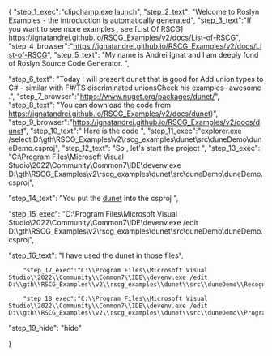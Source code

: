 {
    "step_1_exec":"clipchamp.exe launch",
    "step_2_text": "Welcome to Roslyn Examples - the introduction is automatically generated",
    "step_3_text":"If you want to see more examples , see  [List Of RSCG] https://ignatandrei.github.io/RSCG_Examples/v2/docs/List-of-RSCG",
    "step_4_browser":"https://ignatandrei.github.io/RSCG_Examples/v2/docs/List-of-RSCG",
    "step_5_text": "My name is Andrei Ignat and I am deeply fond of Roslyn Source Code Generator. ",

"step_6_text": "Today I will present dunet  that is good for Add union types to C#  - similar with F#/TS discriminated unionsCheck his examples-  awesome .",
"step_7_browser":"https://www.nuget.org/packages/dunet/",
"step_8_text": "You can download the code from https://ignatandrei.github.io/RSCG_Examples/v2/docs/dunet)",
"step_9_browser":"https://ignatandrei.github.io/RSCG_Examples/v2/docs/dunet",
"step_10_text":" Here is the code ",
"step_11_exec":"explorer.exe /select,D:\\gth\\RSCG_Examples\\v2\\rscg_examples\\dunet\\src\\duneDemo\\duneDemo.csproj",
"step_12_text": "So , let's start the project ",
"step_13_exec": "C:\\Program Files\\Microsoft Visual Studio\\2022\\Community\\Common7\\IDE\\devenv.exe D:\\gth\\RSCG_Examples\\v2\\rscg_examples\\dunet\\src\\duneDemo\\duneDemo.csproj",

"step_14_text": "You put the  [dunet](https://www.nuget.org/packages/dunet/) into the csproj ",

"step_15_exec": "C:\\Program Files\\Microsoft Visual Studio\\2022\\Community\\Common7\\IDE\\devenv.exe /edit D:\\gth\\RSCG_Examples\\v2\\rscg_examples\\dunet\\src\\duneDemo\\duneDemo.csproj",

"step_16_text": "I have used the dunet in those files",


        "step_17_exec":"C:\\Program Files\\Microsoft Visual Studio\\2022\\Community\\Common7\\IDE\\devenv.exe /edit D:\\gth\\RSCG_Examples\\v2\\rscg_examples\\dunet\\src\\duneDemo\\Recognize.cs",
    
        "step_18_exec":"C:\\Program Files\\Microsoft Visual Studio\\2022\\Community\\Common7\\IDE\\devenv.exe /edit D:\\gth\\RSCG_Examples\\v2\\rscg_examples\\dunet\\src\\duneDemo\\Program.cs",
    
"step_19_hide": "hide"


}